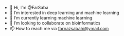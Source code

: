 - 👋 Hi, I’m @FarSaba
- 👀 I’m interested in deep learning  and machine learning
- 🌱 I’m currently learning machine learning
- 💞️ I’m looking to collaborate on bioinformatics
- 📫 How to reach me via farnazsabahi@ymail.com

<!---
FarSaba/FarSaba is a ✨ special ✨ repository because its `README.md` (this file) appears on your GitHub profile.
You can click the Preview link to take a look at your changes.
--->
